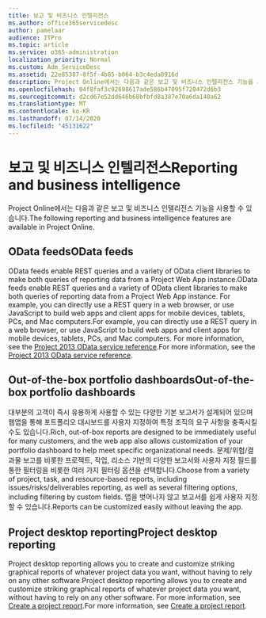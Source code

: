 ```yaml
---
title: 보고 및 비즈니스 인텔리전스
ms.author: office365servicedesc
author: pamelaar
audience: ITPro
ms.topic: article
ms.service: o365-administration
localization_priority: Normal
ms.custom: Adm_ServiceDesc
ms.assetid: 22e85387-8f5f-4b85-b064-b3c4eda8916d
description: Project Online에서는 다음과 같은 보고 및 비즈니스 인텔리전스 기능을 사용할 수 있습니다.
ms.openlocfilehash: 04f8faf3c92698617ade586b47095f720472d6b3
ms.sourcegitcommit: d2cd67e52dd646b68bfbfd8a387e70a6da140a62
ms.translationtype: MT
ms.contentlocale: ko-KR
ms.lasthandoff: 07/14/2020
ms.locfileid: "45131622"
---
```

# <a name="reporting-and-business-intelligence"></a><span data-ttu-id="5a941-103">보고 및 비즈니스 인텔리전스</span><span class="sxs-lookup"><span data-stu-id="5a941-103">Reporting and business intelligence</span></span>

<span data-ttu-id="5a941-104">Project Online에서는 다음과 같은 보고 및 비즈니스 인텔리전스 기능을 사용할 수 있습니다.</span><span class="sxs-lookup"><span data-stu-id="5a941-104">The following reporting and business intelligence features are available in Project Online.</span></span>
  
## <a name="odata-feeds"></a><span data-ttu-id="5a941-105">OData feeds</span><span class="sxs-lookup"><span data-stu-id="5a941-105">OData feeds</span></span>

<span data-ttu-id="5a941-106">OData feeds enable REST queries and a variety of OData client libraries to make both queries of reporting data from a Project Web App instance.</span><span class="sxs-lookup"><span data-stu-id="5a941-106">OData feeds enable REST queries and a variety of OData client libraries to make both queries of reporting data from a Project Web App instance.</span></span> <span data-ttu-id="5a941-107">For example, you can directly use a REST query in a web browser, or use JavaScript to build web apps and client apps for mobile devices, tablets, PCs, and Mac computers.</span><span class="sxs-lookup"><span data-stu-id="5a941-107">For example, you can directly use a REST query in a web browser, or use JavaScript to build web apps and client apps for mobile devices, tablets, PCs, and Mac computers.</span></span> <span data-ttu-id="5a941-108">For more information, see the [Project 2013 OData service reference](https://go.microsoft.com/fwlink/?LinkID=823655&amp;clcid=0x409).</span><span class="sxs-lookup"><span data-stu-id="5a941-108">For more information, see the [Project 2013 OData service reference](https://go.microsoft.com/fwlink/?LinkID=823655&amp;clcid=0x409).</span></span>
  
## <a name="out-of-the-box-portfolio-dashboards"></a><span data-ttu-id="5a941-109">Out-of-the-box portfolio dashboards</span><span class="sxs-lookup"><span data-stu-id="5a941-109">Out-of-the-box portfolio dashboards</span></span>

<span data-ttu-id="5a941-110">대부분의 고객이 즉시 유용하게 사용할 수 있는 다양한 기본 보고서가 설계되어 있으며 웹앱을 통해 포트폴리오 대시보드를 사용자 지정하여 특정 조직의 요구 사항을 충족시킬 수도 있습니다.</span><span class="sxs-lookup"><span data-stu-id="5a941-110">Rich, out-of-box reports are designed to be immediately useful for many customers, and the web app also allows customization of your portfolio dashboard to help meet specific organizational needs.</span></span> <span data-ttu-id="5a941-111">문제/위험/결과물 보고를 비롯한 프로젝트, 작업, 리소스 기반의 다양한 보고서와 사용자 지정 필드를 통한 필터링을 비롯한 여러 가지 필터링 옵션을 선택합니다.</span><span class="sxs-lookup"><span data-stu-id="5a941-111">Choose from a variety of project, task, and resource-based reports, including issues/risks/deliverables reporting, as well as several filtering options, including filtering by custom fields.</span></span> <span data-ttu-id="5a941-112">앱을 벗어나지 않고 보고서를 쉽게 사용자 지정할 수 있습니다.</span><span class="sxs-lookup"><span data-stu-id="5a941-112">Reports can be customized easily without leaving the app.</span></span> 
  
## <a name="project-desktop-reporting"></a><span data-ttu-id="5a941-113">Project desktop reporting</span><span class="sxs-lookup"><span data-stu-id="5a941-113">Project desktop reporting</span></span>

<span data-ttu-id="5a941-114">Project desktop reporting allows you to create and customize striking graphical reports of whatever project data you want, without having to rely on any other software.</span><span class="sxs-lookup"><span data-stu-id="5a941-114">Project desktop reporting allows you to create and customize striking graphical reports of whatever project data you want, without having to rely on any other software.</span></span> <span data-ttu-id="5a941-115">For more information, see [Create a project report](https://go.microsoft.com/fwlink/?LinkID=823657&amp;clcid=0x409).</span><span class="sxs-lookup"><span data-stu-id="5a941-115">For more information, see [Create a project report](https://go.microsoft.com/fwlink/?LinkID=823657&amp;clcid=0x409).</span></span>
  